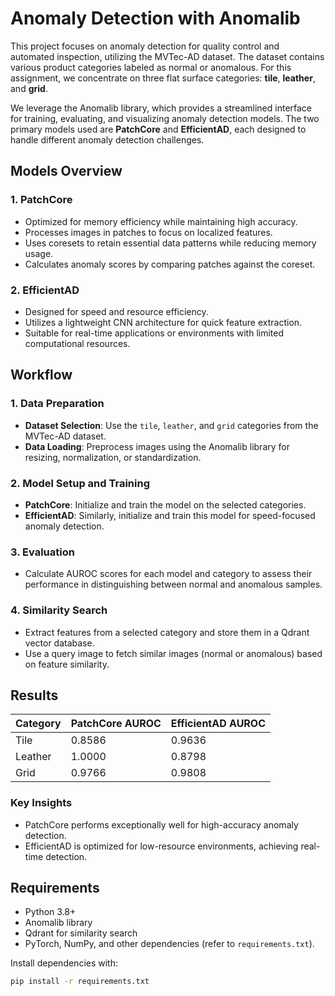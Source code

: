 # Anomaly Detection with Anomalib

This project focuses on anomaly detection for quality control and automated inspection, utilizing the MVTec-AD dataset. The dataset contains various product categories labeled as normal or anomalous. For this assignment, we concentrate on three flat surface categories: **tile**, **leather**, and **grid**.

We leverage the Anomalib library, which provides a streamlined interface for training, evaluating, and visualizing anomaly detection models. The two primary models used are **PatchCore** and **EfficientAD**, each designed to handle different anomaly detection challenges.

## Models Overview

### 1. PatchCore
- Optimized for memory efficiency while maintaining high accuracy.
- Processes images in patches to focus on localized features.
- Uses coresets to retain essential data patterns while reducing memory usage.
- Calculates anomaly scores by comparing patches against the coreset.

### 2. EfficientAD
- Designed for speed and resource efficiency.
- Utilizes a lightweight CNN architecture for quick feature extraction.
- Suitable for real-time applications or environments with limited computational resources.

## Workflow

### 1. Data Preparation
- **Dataset Selection**: Use the `tile`, `leather`, and `grid` categories from the MVTec-AD dataset.
- **Data Loading**: Preprocess images using the Anomalib library for resizing, normalization, or standardization.

### 2. Model Setup and Training
- **PatchCore**: Initialize and train the model on the selected categories.
- **EfficientAD**: Similarly, initialize and train this model for speed-focused anomaly detection.

### 3. Evaluation
- Calculate AUROC scores for each model and category to assess their performance in distinguishing between normal and anomalous samples.

### 4. Similarity Search
- Extract features from a selected category and store them in a Qdrant vector database.
- Use a query image to fetch similar images (normal or anomalous) based on feature similarity.

## Results

| Category | PatchCore AUROC | EfficientAD AUROC |
|----------|------------------|-------------------|
| Tile     | 0.8586           | 0.9636            |
| Leather  | 1.0000           | 0.8798            |
| Grid     | 0.9766           | 0.9808            |

### Key Insights
- PatchCore performs exceptionally well for high-accuracy anomaly detection.
- EfficientAD is optimized for low-resource environments, achieving real-time detection.

## Requirements

- Python 3.8+
- Anomalib library
- Qdrant for similarity search
- PyTorch, NumPy, and other dependencies (refer to `requirements.txt`).

Install dependencies with:
```bash
pip install -r requirements.txt
